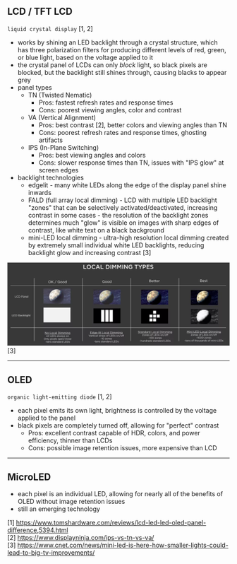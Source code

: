 
## LCD / TFT LCD

`liquid crystal display` [1, 2]
- works by shining an LED backlight through a crystal structure, which has three polarization filters for producing different levels of red, green, or blue light, based on the voltage applied to it
- the crystal panel of LCDs can only *block* light, so black pixels are blocked, but the backlight still shines through, causing blacks to appear grey
- panel types
  - TN (Twisted Nematic)
    - Pros: fastest refresh rates and response times
    - Cons: poorest viewing angles, color and contrast
  - VA (Vertical Alignment)
    - Pros: best contrast [2], better colors and viewing angles than TN
    - Cons: poorest refresh rates and response times, ghosting artifacts
  - IPS (In-Plane Switching)
    - Pros: best viewing angles and colors
    - Cons: slower response times than TN, issues with "IPS glow" at screen edges
- backlight technologies
  - edgelit - many white LEDs along the edge of the display panel shine inwards
  - FALD (full array local dimming) - LCD with multiple LED backlight "zones" that can be selectively activated/deactivated, increasing contrast in some cases - the resolution of the backlight zones determines much "glow" is visible on images with sharp edges of contrast, like white text on a black background
  - mini-LED local dimming - ultra-high resolution local dimming created by extremely small individual white LED backlights, reducing backlight glow and increasing contrast [3]

![local-dimming](/images/local-dimming.webp) [3]

---
## OLED

`organic light-emitting diode` [1, 2]
- each pixel emits its own light, brightness is controlled by the voltage applied to the panel
- black pixels are completely turned off, allowing for "perfect" contrast
  - Pros: excellent contrast capable of HDR, colors, and power efficiency, thinner than LCDs
  - Cons: possible image retention issues, more expensive than LCD

---
## MicroLED

- each pixel is an individual LED, allowing for nearly all of the benefits of OLED without image retention issues
- still an emerging technology

[1] https://www.tomshardware.com/reviews/lcd-led-led-oled-panel-difference,5394.html  
[2] https://www.displayninja.com/ips-vs-tn-vs-va/  
[3] https://www.cnet.com/news/mini-led-is-here-how-smaller-lights-could-lead-to-big-tv-improvements/
